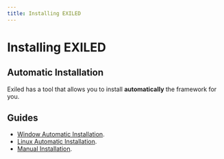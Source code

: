 ```yaml
---
title: Installing EXILED
---
```


# Installing EXILED

## Automatic Installation

Exiled has a tool that allows you to install **automatically** the framework for you.

## Guides

-   [Window Automatic Installation](/EXILED/articles/installation/automatic/windows.html).
-   [Linux Automatic Installation](/EXILED/articles/installation/automatic/linux.html).
-   [Manual Installation](EXILED/articles/installation/manual.html).
